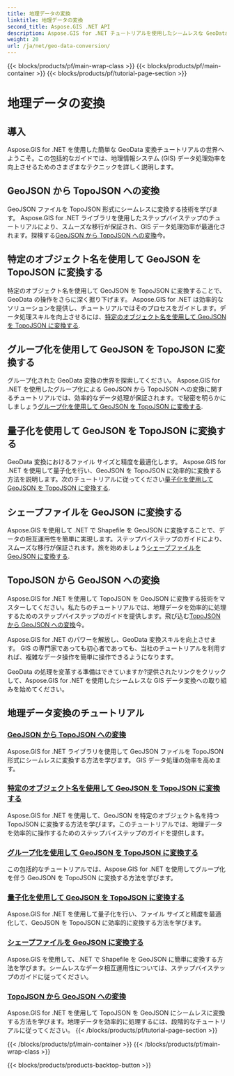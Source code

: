 ```yaml
---
title: 地理データの変換
linktitle: 地理データの変換
second_title: Aspose.GIS .NET API
description: Aspose.GIS for .NET チュートリアルを使用したシームレスな GeoData 変換をご覧ください。 GeoJSON から TopoJSON への変換、Shapefile から GeoJSON への変換などを学びます。
weight: 20
url: /ja/net/geo-data-conversion/
---
```


{{< blocks/products/pf/main-wrap-class >}}
{{< blocks/products/pf/main-container >}}
{{< blocks/products/pf/tutorial-page-section >}}

# 地理データの変換

## 導入

Aspose.GIS for .NET を使用した簡単な GeoData 変換チュートリアルの世界へようこそ。この包括的なガイドでは、地理情報システム (GIS) データ処理効率を向上させるためのさまざまなテクニックを詳しく説明します。

## GeoJSON から TopoJSON への変換
GeoJSON ファイルを TopoJSON 形式にシームレスに変換する技術を学びます。 Aspose.GIS for .NET ライブラリを使用したステップバイステップのチュートリアルにより、スムーズな移行が保証され、GIS データ処理効率が最適化されます。探検する[GeoJSON から TopoJSON への変換](./convert-geojson-to-topojson/)今。

## 特定のオブジェクト名を使用して GeoJSON を TopoJSON に変換する
特定のオブジェクト名を使用して GeoJSON を TopoJSON に変換することで、GeoData の操作をさらに深く掘り下げます。 Aspose.GIS for .NET は効率的なソリューションを提供し、チュートリアルではそのプロセスをガイドします。データ処理スキルを向上させるには、[特定のオブジェクト名を使用して GeoJSON を TopoJSON に変換する](./convert-geojson-to-topojson-with-specific-object-name/).

## グループ化を使用して GeoJSON を TopoJSON に変換する
グループ化された GeoData 変換の世界を探索してください。 Aspose.GIS for .NET を使用したグループ化による GeoJSON から TopoJSON への変換に関するチュートリアルでは、効率的なデータ処理が保証されます。で秘密を明らかにしましょう[グループ化を使用して GeoJSON を TopoJSON に変換する](./convert-geojson-to-topojson-with-grouping/).

## 量子化を使用して GeoJSON を TopoJSON に変換する
GeoData 変換におけるファイル サイズと精度を最適化します。 Aspose.GIS for .NET を使用して量子化を行い、GeoJSON を TopoJSON に効率的に変換する方法を説明します。次のチュートリアルに従ってください[量子化を使用して GeoJSON を TopoJSON に変換する](./convert-geojson-to-topojson-with-quantization/).

## シェープファイルを GeoJSON に変換する
Aspose.GIS を使用して .NET で Shapefile を GeoJSON に変換することで、データの相互運用性を簡単に実現します。ステップバイステップのガイドにより、スムーズな移行が保証されます。旅を始めましょう[シェープファイルを GeoJSON に変換する](./convert-shapefile-to-geojson/).

## TopoJSON から GeoJSON への変換
Aspose.GIS for .NET を使用して TopoJSON を GeoJSON に変換する技術をマスターしてください。私たちのチュートリアルでは、地理データを効率的に処理するためのステップバイステップのガイドを提供します。飛び込む[TopoJSON から GeoJSON への変換](./convert-topojson-to-geojson/)今。

Aspose.GIS for .NET のパワーを解放し、GeoData 変換スキルを向上させます。 GIS の専門家であっても初心者であっても、当社のチュートリアルを利用すれば、複雑なデータ操作を簡単に操作できるようになります。

GeoData の処理を変革する準備はできていますか?提供されたリンクをクリックして、Aspose.GIS for .NET を使用したシームレスな GIS データ変換への取り組みを始めてください。
## 地理データ変換のチュートリアル
### [GeoJSON から TopoJSON への変換](./convert-geojson-to-topojson/)
Aspose.GIS for .NET ライブラリを使用して GeoJSON ファイルを TopoJSON 形式にシームレスに変換する方法を学びます。 GIS データ処理の効率を高めます。
### [特定のオブジェクト名を使用して GeoJSON を TopoJSON に変換する](./convert-geojson-to-topojson-with-specific-object-name/)
Aspose.GIS for .NET を使用して、GeoJSON を特定のオブジェクト名を持つ TopoJSON に変換する方法を学びます。このチュートリアルでは、地理データを効率的に操作するためのステップバイステップのガイドを提供します。
### [グループ化を使用して GeoJSON を TopoJSON に変換する](./convert-geojson-to-topojson-with-grouping/)
この包括的なチュートリアルでは、Aspose.GIS for .NET を使用してグループ化を伴う GeoJSON を TopoJSON に変換する方法を学びます。
### [量子化を使用して GeoJSON を TopoJSON に変換する](./convert-geojson-to-topojson-with-quantization/)
Aspose.GIS for .NET を使用して量子化を行い、ファイル サイズと精度を最適化して、GeoJSON を TopoJSON に効率的に変換する方法を学びます。
### [シェープファイルを GeoJSON に変換する](./convert-shapefile-to-geojson/)
Aspose.GIS を使用して、.NET で Shapefile を GeoJSON に簡単に変換する方法を学びます。シームレスなデータ相互運用性については、ステップバイステップのガイドに従ってください。
### [TopoJSON から GeoJSON への変換](./convert-topojson-to-geojson/)
Aspose.GIS for .NET を使用して TopoJSON を GeoJSON にシームレスに変換する方法を学びます。地理データを効率的に処理するには、段階的なチュートリアルに従ってください。
{{< /blocks/products/pf/tutorial-page-section >}}

{{< /blocks/products/pf/main-container >}}
{{< /blocks/products/pf/main-wrap-class >}}

{{< blocks/products/products-backtop-button >}}

